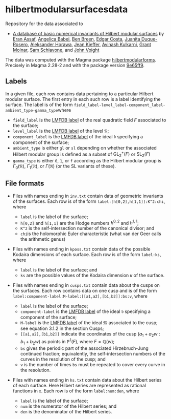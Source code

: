 # hilbertmodularsurfacesdata


Repository for the data associated to

- [A database of basic numerical invariants of Hilbert modular surfaces](https://arxiv.org/abs/2301.10302) by
[Eran Assaf](https://math.dartmouth.edu/~eassaf/),
[Angelica Babei](https://angelicababei.com/),
[Ben Breen](http://www.benbreenmath.com/),
[Edgar Costa](https://edgarcosta.org),
[Juanita Duque-Rosero](https://math.dartmouth.edu/~jduque/),
[Aleksander Horawa](https://people.maths.ox.ac.uk/horawa/),
[Jean Kieffer](https://scholar.harvard.edu/kieffer),
[Avinash Kulkarni](https://math.dartmouth.edu/~akulkarn/),
[Grant Molnar](https://www.grantmolnar.com/),
[Sam Schiavone](https://math.mit.edu/~sschiavo/), and
[John Voight](http://www.math.dartmouth.edu/~jvoight/)

The data was computed with the Magma package [hilbertmodularforms](https://github.com/edgarcosta/hilbertmodularforms/). Precisely in Magma 2.28-2 and with the package version [9e65ff9](https://github.com/edgarcosta/hilbertmodularforms/tree/9e65ff9bcb6d82dea4b1acfec731b88c440c2504).

## Labels

In a given file, each row contains data pertaining to a particular Hilbert modular surface. The first entry in each such row is a label identifying the surface. The label is of the form `field_label-level_label-component_label-ambient_type-gamma_type`where
* `field_label` is the [LMFDB label](https://www.lmfdb.org/knowledge/show/nf.label) of the real quadratic field $F$ associated to the surface;
* `level_label` is the [LMFDB label](https://www.lmfdb.org/knowledge/show/nf.ideal_labels) of the level $\mathfrak{N}$;
*  `component_label` is the [LMFDB label](https://www.lmfdb.org/knowledge/show/nf.ideal_labels) of the ideal $\mathfrak{b}$ specifying a component of the surface;
* `ambient_type` is either `gl` or `sl` depending on whether the associated Hilbert modular group is defined as a subset of $\mathrm{GL}_2^+(F)$ or $\mathrm{SL}_2(F)$
* `gamma_type` is either `0`, `1`, or `f` according as the Hilbert modular group is $\Gamma_0(\mathfrak{N})$, $\Gamma_1(\mathfrak{N})$, or $\Gamma(\mathfrak{N})$ (or the $\mathrm{SL}$ variants of these).

## File formats

* Files with names ending in `inv.txt` contain data of geometric invariants of the surfaces. Each row is of the form `label:[h[0,2],h[1,1]]:K^2:chi`, where
  * `label` is the label of the surface;
  * `h[0,2]` and `h[1,1]` are the Hodge numbers $h^{0,2}$ and $h^{1,1}$;
  * `K^2` is the self-intersection number of the canonical divisor; and
  * `chi`is the holomorphic Euler characteristic (what van der Geer calls the arithmetic genus)

* Files with names ending in `kposs.txt` contain data of the possible Kodaira dimensions of each surface. Each row is of the form `label:ks`, where
  * `label` is the label of the surface; and
  * `ks` are the possible values of the Kodaira dimension $\kappa$ of the surface.

* Files with names ending in `cusps.txt` contain data about the cusps on the surfaces. Each row contains data on one cusp and is of the form `label:component-label:M-label:[[a1,a2],[b1,b2]]:bs:v`, where
  * `label` is the label of the surface;
  * `component-label` is the [LMFDB label](https://www.lmfdb.org/knowledge/show/nf.ideal_labels) of the ideal $\mathfrak{b}$ specifying a component of the surface;
  * `M-label` is the [LMFDB label](https://www.lmfdb.org/knowledge/show/nf.ideal_labels) of the ideal $\mathfrak{M}$ associated to the cusp; see equation 3.1.2 in the section Cusps;
  * `[[a1,a2],[b1,b2]]` indicate the coordinates of the cusp $(a_1 + a_2 w : b_1 + b_2 w)$ as points in $\mathbb{P}^1(F)$, where $F = \mathbb{Q}(w)$;
  * `bs` gives the periodic part of the associated Hirzebruch-Jung continued fraction; equivalently, the self-intersection numbers of the curves in the resolution of the cusp; and
  * `v` is the number of times `bs` must be repeated to cover every curve in the resolution.

* Files with names ending in `hs.txt` contain data about the Hilbert series of each surface. Here Hilbert series are represented as rational functions in `x`. Each row is of the form `label:num:den`, where
  * `label` is the label of the surface;
  * `num` is the numerator of the Hilbert series; and
  * `den` is the denominator of the Hilbert series.
